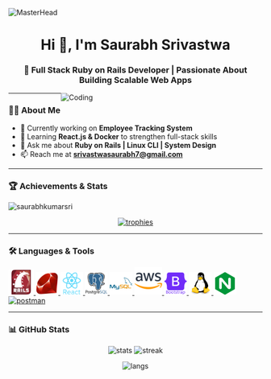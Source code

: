 ![MasterHead](https://1.bp.blogspot.com/-7A4WynwLsMw/XbBpCXG8fHI/AAAAAAAAMt4/uOa1bpLskYgrwGbllhSu2SDj_Mig8SXJQCLcBGAsYHQ/s1600/2000_600px.gif)

<h1 align="center">Hi 👋, I'm Saurabh Srivastwa</h1>
<h3 align="center">🚀 Full Stack Ruby on Rails Developer | Passionate About Building Scalable Web Apps</h3>

<img align="right" alt="Coding" width="400" src="https://cdn.dribbble.com/users/1162077/screenshots/3848914/programmer.gif">

---

### 👨‍💻 About Me  
- 🔭 Currently working on **Employee Tracking System**  
- 🌱 Learning **React.js & Docker** to strengthen full-stack skills  
- 💬 Ask me about **Ruby on Rails | Linux CLI | System Design**  
- 📫 Reach me at **srivastwasaurabh7@gmail.com**

---

### 🏆 Achievements & Stats
<p align="left"> <img src="https://komarev.com/ghpvc/?username=saurabhkumarsri&label=Profile%20views&color=0e75b6&style=flat" alt="saurabhkumarsri" /> </p>

<p align="center">
  <a href="https://github.com/ryo-ma/github-profile-trophy">
    <img src="https://github-profile-trophy.vercel.app/?username=saurabhkumarsri&theme=onedark&no-frame=true&margin-w=15" alt="trophies"/>
  </a>
</p>

---

### 🛠️ Languages & Tools
<p align="left">
  <a href="https://rubyonrails.org" target="_blank"> <img src="https://raw.githubusercontent.com/devicons/devicon/master/icons/rails/rails-original-wordmark.svg" alt="rails" width="50" height="50"/> </a>
  <a href="https://www.ruby-lang.org/en/" target="_blank"> <img src="https://raw.githubusercontent.com/devicons/devicon/master/icons/ruby/ruby-original.svg" alt="ruby" width="45" height="45"/> </a>
  <a href="https://reactjs.org/" target="_blank"> <img src="https://raw.githubusercontent.com/devicons/devicon/master/icons/react/react-original-wordmark.svg" alt="react" width="45" height="45"/> </a>
  <a href="https://www.postgresql.org" target="_blank"> <img src="https://raw.githubusercontent.com/devicons/devicon/master/icons/postgresql/postgresql-original-wordmark.svg" alt="postgresql" width="45" height="45"/> </a>
  <a href="https://www.mysql.com/" target="_blank"> <img src="https://raw.githubusercontent.com/devicons/devicon/master/icons/mysql/mysql-original-wordmark.svg" alt="mysql" width="45" height="45"/> </a>
  <a href="https://aws.amazon.com" target="_blank"> <img src="https://raw.githubusercontent.com/devicons/devicon/master/icons/amazonwebservices/amazonwebservices-original-wordmark.svg" alt="aws" width="55" height="55"/> </a>
  <a href="https://getbootstrap.com" target="_blank"> <img src="https://raw.githubusercontent.com/devicons/devicon/master/icons/bootstrap/bootstrap-plain-wordmark.svg" alt="bootstrap" width="45" height="45"/> </a>
  <a href="https://www.linux.org/" target="_blank"> <img src="https://raw.githubusercontent.com/devicons/devicon/master/icons/linux/linux-original.svg" alt="linux" width="45" height="45"/> </a>
  <a href="https://www.nginx.com" target="_blank"> <img src="https://raw.githubusercontent.com/devicons/devicon/master/icons/nginx/nginx-original.svg" alt="nginx" width="45" height="45"/> </a>
  <a href="https://postman.com" target="_blank"> <img src="https://www.vectorlogo.zone/logos/getpostman/getpostman-icon.svg" alt="postman" width="45" height="45"/> </a>
</p>

---

### 📊 GitHub Stats
<p align="center">
  <img src="https://github-readme-stats.vercel.app/api?username=saurabhkumarsri&show_icons=true&theme=tokyonight" alt="stats" height="180"/>
  <img src="https://github-readme-streak-stats.herokuapp.com/?user=saurabhkumarsri&theme=tokyonight" alt="streak" height="180"/>
</p>

<p align="center">
  <img src="https://github-readme-stats.vercel.app/api/top-langs?username=saurabhkumarsri&show_icons=true&locale=en&layout=compact&theme=tokyonight" alt="langs" height="150"/>
</p>
